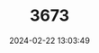 ---
title: "3673"
category: "Cambarus bouchardi"
draft: false
date: 2024-02-22 13:03:49
languages:
  English: ["Big South Fork Crayfish"]
---